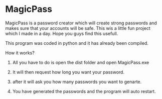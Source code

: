 # MagicPass
MagicPass is a password creator which will create strong passwords and makes sure that your accounts will be safe.
This wis a little fun project which I made in a day. 
Hope you guys find this usefull.

This program was coded in python and it has already been compiled.

How it works?

1. All you have to do is open the dist folder and open MagicPass.exe 

2. It will then request how long you want your password.

3. after it will ask you how many passwords you want to genarte. 

4. You have generated the passwords and the program will auto restart.
